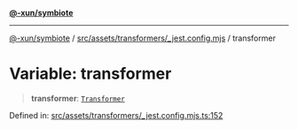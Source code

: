 [**@-xun/symbiote**](../../../../../README.md)

***

[@-xun/symbiote](../../../../../README.md) / [src/assets/transformers/\_jest.config.mjs](../README.md) / transformer

# Variable: transformer

> **transformer**: [`Transformer`](../../../type-aliases/Transformer.md)

Defined in: [src/assets/transformers/\_jest.config.mjs.ts:152](https://github.com/Xunnamius/symbiote/blob/a432129d36367c9c0fe2512d6ba837487d12f425/src/assets/transformers/_jest.config.mjs.ts#L152)

